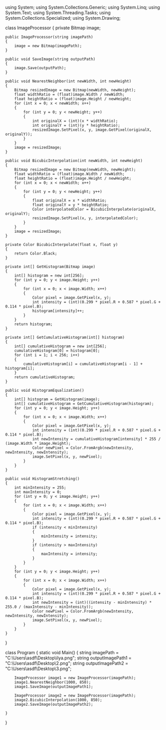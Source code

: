 using System;
using System.Collections.Generic;
using System.Linq;
using System.Text;
using System.Threading.Tasks;
using System.Collections.Specialized;
using System.Drawing;

class ImageProcessor
{
    private Bitmap image;

    public ImageProcessor(string imagePath)
    {
        image = new Bitmap(imagePath);
    }

    public void SaveImage(string outputPath)
    {
        image.Save(outputPath);
    }

    public void NearestNeighbor(int newWidth, int newHeight)
    {
        Bitmap resizedImage = new Bitmap(newWidth, newHeight);
        float widthRatio = (float)image.Width / newWidth;
        float heightRatio = (float)image.Height / newHeight;
        for (int x = 0; x < newWidth; x++)
        {
            for (int y = 0; y < newHeight; y++)
            {
                int originalX = (int)(x * widthRatio);
                int originalY = (int)(y * heightRatio);
                resizedImage.SetPixel(x, y, image.GetPixel(originalX, originalY));
            }
        }
        image = resizedImage;
    }

    public void BicubicInterpolation(int newWidth, int newHeight)
    {
        Bitmap resizedImage = new Bitmap(newWidth, newHeight);
        float widthRatio = (float)image.Width / newWidth;
        float heightRatio = (float)image.Height / newHeight;
        for (int x = 0; x < newWidth; x++)
        {
            for (int y = 0; y < newHeight; y++)
            {
                float originalX = x * widthRatio;
                float originalY = y * heightRatio;
                Color interpolatedColor = BicubicInterpolate(originalX, originalY);
                resizedImage.SetPixel(x, y, interpolatedColor);
            }
        }
        image = resizedImage;
    }

    private Color BicubicInterpolate(float x, float y)
    {
        return Color.Black; 
    }

    private int[] GetHistogram(Bitmap image)
    {
        int[] histogram = new int[256];
        for (int y = 0; y < image.Height; y++)
        {
            for (int x = 0; x < image.Width; x++)
            {
                Color pixel = image.GetPixel(x, y);
                int intensity = (int)(0.299 * pixel.R + 0.587 * pixel.G + 0.114 * pixel.B);
                histogram[intensity]++;
            }
        }
        return histogram;
    }

    private int[] GetCumulativeHistogram(int[] histogram)
    {
        int[] cumulativeHistogram = new int[256];
        cumulativeHistogram[0] = histogram[0];
        for (int i = 1; i < 256; i++)
        {
            cumulativeHistogram[i] = cumulativeHistogram[i - 1] + histogram[i];
        }
        return cumulativeHistogram;
    }

    public void HistogramEqualization()
    {
        int[] histogram = GetHistogram(image);
        int[] cumulativeHistogram = GetCumulativeHistogram(histogram);
        for (int y = 0; y < image.Height; y++)
        {
            for (int x = 0; x < image.Width; x++)
            {
                Color pixel = image.GetPixel(x, y);
                int intensity = (int)(0.299 * pixel.R + 0.587 * pixel.G + 0.114 * pixel.B);
                int newIntensity = cumulativeHistogram[intensity] * 255 / (image.Width * image.Height);
                Color newPixel = Color.FromArgb(newIntensity, newIntensity, newIntensity);
                image.SetPixel(x, y, newPixel);
            }
        }
    }

    public void HistogramStretching()
    {
        int minIntensity = 255;
        int maxIntensity = 0;
        for (int y = 0; y < image.Height; y++)
        {
            for (int x = 0; x < image.Width; x++)
            {
                Color pixel = image.GetPixel(x, y);
                int intensity = (int)(0.299 * pixel.R + 0.587 * pixel.G + 0.114 * pixel.B);
                if (intensity < minIntensity)
                {
                    minIntensity = intensity;
                }
                if (intensity > maxIntensity)
                {
                    maxIntensity = intensity;
                }
            }
        }
        for (int y = 0; y < image.Height; y++)
        {
            for (int x = 0; x < image.Width; x++)
            {
                Color pixel = image.GetPixel(x, y);
                int intensity = (int)(0.299 * pixel.R + 0.587 * pixel.G + 0.114 * pixel.B);
                int newIntensity = (int)((intensity - minIntensity) * 255.0 / (maxIntensity - minIntensity));
                Color newPixel = Color.FromArgb(newIntensity, newIntensity, newIntensity);
                image.SetPixel(x, y, newPixel);
            }
        }
    }
}

class Program
{
    static void Main()
    {
        string imagePath = "C:\\Users\\asdf\\Desktop\\ilya.png";
        string outputImagePath1 = "C:\\Users\\asdf\\Desktop\\2.png";
        string outputImagePath2 = "C:\\Users\\asdf\\Desktop\\3.png";

        ImageProcessor image1 = new ImageProcessor(imagePath);
        image1.NearestNeighbor(1000, 850);
        image1.SaveImage(outputImagePath1);

        ImageProcessor image2 = new ImageProcessor(imagePath);
        image2.BicubicInterpolation(1000, 850);
        image2.SaveImage(outputImagePath2);

    }
}
